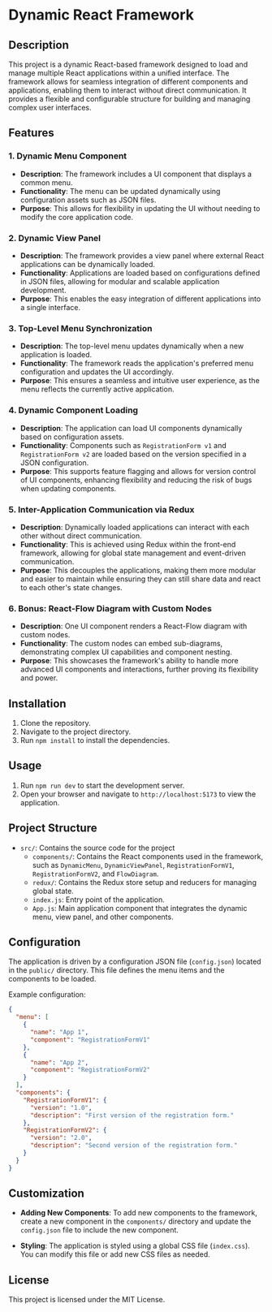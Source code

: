 # Dynamic React Framework

## Description

This project is a dynamic React-based framework designed to load and manage multiple React applications within a unified interface. The framework allows for seamless integration of different components and applications, enabling them to interact without direct communication. It provides a flexible and configurable structure for building and managing complex user interfaces.

## Features

### 1. Dynamic Menu Component

- **Description**: The framework includes a UI component that displays a common menu.
- **Functionality**: The menu can be updated dynamically using configuration assets such as JSON files.
- **Purpose**: This allows for flexibility in updating the UI without needing to modify the core application code.

### 2. Dynamic View Panel

- **Description**: The framework provides a view panel where external React applications can be dynamically loaded.
- **Functionality**: Applications are loaded based on configurations defined in JSON files, allowing for modular and scalable application development.
- **Purpose**: This enables the easy integration of different applications into a single interface.

### 3. Top-Level Menu Synchronization

- **Description**: The top-level menu updates dynamically when a new application is loaded.
- **Functionality**: The framework reads the application's preferred menu configuration and updates the UI accordingly.
- **Purpose**: This ensures a seamless and intuitive user experience, as the menu reflects the currently active application.

### 4. Dynamic Component Loading

- **Description**: The application can load UI components dynamically based on configuration assets.
- **Functionality**: Components such as `RegistrationForm v1` and `RegistrationForm v2` are loaded based on the version specified in a JSON configuration.
- **Purpose**: This supports feature flagging and allows for version control of UI components, enhancing flexibility and reducing the risk of bugs when updating components.

### 5. Inter-Application Communication via Redux

- **Description**: Dynamically loaded applications can interact with each other without direct communication.
- **Functionality**: This is achieved using Redux within the front-end framework, allowing for global state management and event-driven communication.
- **Purpose**: This decouples the applications, making them more modular and easier to maintain while ensuring they can still share data and react to each other's state changes.

### 6. Bonus: React-Flow Diagram with Custom Nodes

- **Description**: One UI component renders a React-Flow diagram with custom nodes.
- **Functionality**: The custom nodes can embed sub-diagrams, demonstrating complex UI capabilities and component nesting.
- **Purpose**: This showcases the framework's ability to handle more advanced UI components and interactions, further proving its flexibility and power.

## Installation

1. Clone the repository.
2. Navigate to the project directory.
3. Run `npm install` to install the dependencies.

## Usage

1. Run `npm run dev` to start the development server.
2. Open your browser and navigate to `http://localhost:5173` to view the application.

## Project Structure

- `src/`: Contains the source code for the project
  - `components/`: Contains the React components used in the framework, such as `DynamicMenu`, `DynamicViewPanel`, `RegistrationFormV1`, `RegistrationFormV2`, and `FlowDiagram`.
  - `redux/`: Contains the Redux store setup and reducers for managing global state.
  - `index.js`: Entry point of the application.
  - `App.js`: Main application component that integrates the dynamic menu, view panel, and other components.

## Configuration

The application is driven by a configuration JSON file (`config.json`) located in the `public/` directory. This file defines the menu items and the components to be loaded.

Example configuration:

```json
{
  "menu": [
    {
      "name": "App 1",
      "component": "RegistrationFormV1"
    },
    {
      "name": "App 2",
      "component": "RegistrationFormV2"
    }
  ],
  "components": {
    "RegistrationFormV1": {
      "version": "1.0",
      "description": "First version of the registration form."
    },
    "RegistrationFormV2": {
      "version": "2.0",
      "description": "Second version of the registration form."
    }
  }
}
```

## Customization

- **Adding New Components**: To add new components to the framework, create a new component in the `components/` directory and update the `config.json` file to include the new component.

- **Styling**: The application is styled using a global CSS file (`index.css`). You can modify this file or add new CSS files as needed.

## License

This project is licensed under the MIT License.
